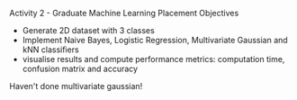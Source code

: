 Activity 2 - Graduate Machine Learning Placement
Objectives
- Generate 2D dataset with 3 classes
- Implement Naive Bayes, Logistic Regression, Multivariate Gaussian and kNN classifiers
- visualise results and compute performance metrics: computation time, confusion matrix and accuracy


Haven't done multivariate gaussian!
